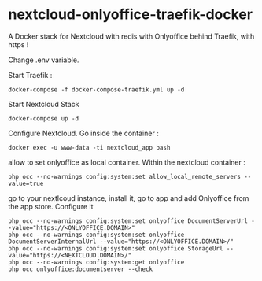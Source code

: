 # nextcloud-onlyoffice-traefik-docker
A Docker stack for Nextcloud with redis with Onlyoffice behind Traefik, with https !


Change .env variable.

Start Traefik :

```
docker-compose -f docker-compose-traefik.yml up -d
```

Start Nextcloud Stack

```
docker-compose up -d
```


Configure Nextcloud.
Go inside the container :

```
docker exec -u www-data -ti nextcloud_app bash
```

allow to set onlyoffice as local container. Within the nextcloud container :

```
php occ --no-warnings config:system:set allow_local_remote_servers --value=true
```

go to your nextlcoud instance, install it, go to app and add Onlyoffice from the app store.
Configure it

```
php occ --no-warnings config:system:set onlyoffice DocumentServerUrl --value="https://<ONLYOFFICE.DOMAIN>"
php occ --no-warnings config:system:set onlyoffice DocumentServerInternalUrl --value="https://<ONLYOFFICE.DOMAIN>/"
php occ --no-warnings config:system:set onlyoffice StorageUrl --value="https://<NEXTCLOUD.DOMAIN>/"
php occ --no-warnings config:system:get onlyoffice
php occ onlyoffice:documentserver --check
```
